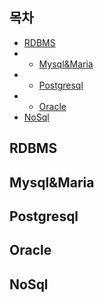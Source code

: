 
## 목차
* [RDBMS](#RDBMS)
* * [Mysql&Maria](#Mysql&Maria)
* * [Postgresql](#Postgresql)
* * [Oracle](#Oracle)
* [NoSql](#NoSql)


## RDBMS

## Mysql&Maria


## Postgresql


## Oracle


## NoSql